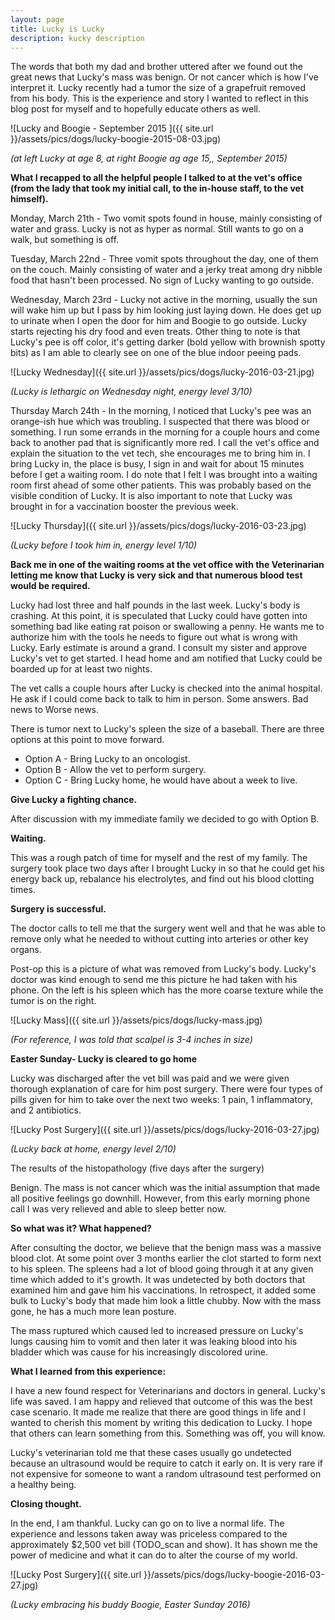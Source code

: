 ```yaml
---
layout: page
title: Lucky is Lucky
description: kucky description
---
```


The words that both my dad and brother uttered after we found out the great news that Lucky's mass was benign.  Or not cancer which is how I've interpret it.  Lucky recently had a tumor the size of a grapefruit removed from his body.  This is the experience and story I wanted to reflect in this blog post for myself and to hopefully educate others as well.

![Lucky and Boogie - September 2015 ]({{ site.url }}/assets/pics/dogs/lucky-boogie-2015-08-03.jpg)

*(at left Lucky at age 8, at right Boogie ag age 15,, September 2015)*

**What I recapped to all the helpful people I talked to at the vet's office (from the lady that took my initial call, to the in-house staff, to the vet himself).**

Monday, March 21th - Two vomit spots found in house, mainly consisting of water and grass.  Lucky is not as hyper as normal. Still wants to go on a walk, but something is off.

Tuesday, March 22nd - Three vomit spots throughout the day, one of them on the couch. Mainly consisting of water and a jerky treat among dry nibble food that hasn't been processed. No sign of Lucky wanting to go outside.

Wednesday, March 23rd - Lucky not active in the morning, usually the sun will wake him up but I pass by him looking just laying down.  He does get up to urinate when I open the door for him and Boogie to go outside. Lucky starts rejecting his dry food and even treats. Other thing to note is that Lucky's pee is off color, it's getting darker (bold yellow with brownish spotty bits) as I am able to clearly see on one of the blue indoor peeing pads.


![Lucky Wednesday]({{ site.url }}/assets/pics/dogs/lucky-2016-03-21.jpg)

*(Lucky is lethargic on Wednesday night, energy level 3/10)*

Thursday March 24th - In the morning, I noticed that Lucky's pee was an orange-ish hue which was troubling.  I suspected that there was blood or something.  I run some errands in the morning for a couple hours and come back to another pad that is significantly more red. I call the vet's office and explain the situation to the vet tech, she encourages me to bring him in.  I bring Lucky in, the place is busy, I sign in and wait for about 15 minutes before I get a waiting room.  I do note that I felt I was brought into a waiting room first ahead of some other patients. This was probably based on the visible condition of Lucky.  It is also important to note that Lucky was brought in for a vaccination booster the previous week.


![Lucky Thursday]({{ site.url }}/assets/pics/dogs/lucky-2016-03-23.jpg)

*(Lucky before I took him in, energy level 1/10)*

**Back me in one of the waiting rooms at the vet office with the Veterinarian letting me know that Lucky is very sick and that numerous blood test would be required.**

Lucky had lost three and half pounds in the last week. Lucky's body is crashing.  At this point, it is speculated that Lucky could have gotten into something bad like eating rat poison or swallowing a penny.  He wants me to authorize him with the tools he needs to figure out what is wrong with Lucky.  Early estimate is around a grand.  I consult my sister and approve Lucky's vet to get started.  I head home and am notified that Lucky could be boarded up for at least two nights.

The vet calls a couple hours after Lucky is checked into the animal hospital. He ask if I could come back to talk to him in person. Some answers. Bad news to Worse news.

There is tumor next to Lucky's spleen the size of a baseball. There are three options at this point to move forward.

* Option A - Bring Lucky to an oncologist.
* Option B - Allow the vet to perform surgery.
* Option C - Bring Lucky home, he would have about a week to live.

**Give Lucky a fighting chance.**

After discussion with my immediate family we decided to go with Option B.

**Waiting.**

This was a rough patch of time for myself and the rest of my family.  The surgery took place two days after I brought Lucky in so that he could get his energy back up, rebalance his electrolytes, and find out his blood clotting times.

**Surgery is successful.**

The doctor calls to tell me that the surgery went well and that he was able to remove only what he needed to without cutting into arteries or other key organs.

Post-op this is a picture of what was removed from Lucky's body.  Lucky's doctor was kind enough to send me this picture he had taken with his phone.  On the left is his spleen which has the more coarse texture while the tumor is on the right.

![Lucky Mass]({{ site.url }}/assets/pics/dogs/lucky-mass.jpg)

*(For reference, I was told that scalpel is 3-4 inches in size)*

**Easter Sunday- Lucky is cleared to go home**

Lucky was discharged after the vet bill was paid and we were given thorough explanation of care for him post surgery.  There were four types of pills given for him to take over the next two weeks: 1 pain, 1 inflammatory, and 2 antibiotics.

![Lucky Post Surgery]({{ site.url }}/assets/pics/dogs/lucky-2016-03-27.jpg)

*(Lucky back at home, energy level 2/10)*

The results of the histopathology (five days after the surgery)

Benign. The mass is not cancer which was the initial assumption that made all positive feelings go downhill.  However, from this early morning phone call I was very relieved and able to sleep better now.

**So what was it? What happened?**

After consulting the doctor, we believe that the benign mass was a massive blood clot.  At some point over 3 months earlier the clot started to form  next to his spleen.  The spleens had a lot of blood going through it at any given time which added to it's growth.  It was undetected by both doctors that examined him and gave him his vaccinations.  In retrospect, it added some bulk to Lucky's body that made him look a little chubby. Now with the mass gone, he has a much more lean posture.

The mass ruptured which caused led to increased pressure on Lucky's lungs causing him to vomit and then later it was leaking blood into his bladder which was cause for his increasingly discolored urine.

**What I learned from this experience:**

I have a new found respect for Veterinarians and doctors in general.  Lucky's life was saved. I am happy and relieved that outcome of this was the best case scenario.  It made me realize that there are good things in life and I wanted to cherish this moment by writing this dedication to Lucky.  I hope that others can learn something from this. Something was off, you will know.

Lucky's veterinarian told me that these cases usually go undetected because an ultrasound would be require to catch it early on.  It is very rare if not expensive for someone to want a random ultrasound test performed on a healthy being.

**Closing thought.**

In the end, I am thankful.  Lucky can go on to live a normal life.  The experience and lessons taken away was priceless compared to the approximately $2,500 vet bill (TODO_scan and show). It has shown me the power of medicine and what it can do to alter the course of my world.

![Lucky Post Surgery]({{ site.url }}/assets/pics/dogs/lucky-boogie-2016-03-27.jpg)

*(Lucky embracing his buddy Boogie, Easter Sunday 2016)*